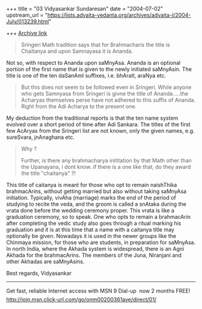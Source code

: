 +++
title = "03 Vidyasankar Sundaresan"
date = "2004-07-02"
upstream_url = "https://lists.advaita-vedanta.org/archives/advaita-l/2004-July/013239.html"

+++
[Archive link](https://lists.advaita-vedanta.org/archives/advaita-l/2004-July/013239.html)


>Sringeri Math tradition says that for Brahmacharis the title is Chaitanya 
>and upon Samnayasa it is Ananda.
>

Not so, with respect to Ananda upon saMnyAsa. Ananda is an optional portion 
of the first name that is given to the newly initiated saMnyAsin. The title 
is one of the ten daSanAmI suffixes, i.e. bhAratI, araNya etc.

>But this does not seem to be followed even in Sringeri.   While anyone who 
>gets Samnyasa from Sringeri is givne the title of Ananda.....the Acharyas 
>themselves perse have not adhered to this suffix of Ananda.   Right from 
>the Adi Acharya to the present one.
>

My deduction from the traditional reports is that the ten name system 
evolved over a short period of time after Adi Sankara. The titles of the 
first few AcAryas from the Sringeri list are not known, only the given 
names, e.g. sureSvara, jnAnaghana etc.

>Why ?
>
>Further, is there any brahmacharya inititation by that Math other than the 
>Upanayana, i dont know.   if there is a one like that, do they award the 
>title "chaitanya" ?!
>

This title of caitanya is meant for those who opt to remain naishThika 
brahmacArins, without getting married but also without taking saMnyAsa 
initiation. Typically, vivAha (marriage) marks the end of the period of 
studying to recite the veda, and the groom is called a snAtaka during the 
vrata done before the wedding ceremony proper. This vrata is like a 
graduation ceremony, so to speak. One who opts to remain a brahmacArin after 
completing the vedic study also goes through a ritual marking his graduation 
and it is at this time that a name with a caitanya title may optionally be 
given. Nowadays it is used in the newer groups like the Chinmaya mission, 
for those who are students, in preparation for saMnyAsa. In north India, 
where the Akhada system is widespread, there is an Agni Akhada for the 
brahmacArins. The members of the Juna, Niranjani and other Akhadas are 
saMnyAsins.

Best regards,
Vidyasankar

_________________________________________________________________
Get fast, reliable Internet access with MSN 9 Dial-up  now 2 months FREE!  
http://join.msn.click-url.com/go/onm00200361ave/direct/01/


